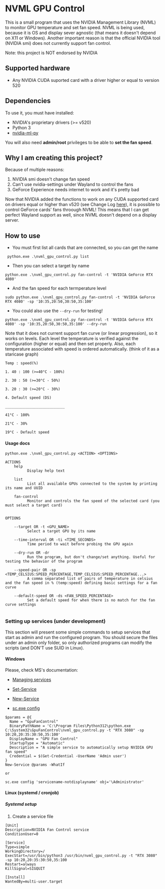 # NVML GPU Control

This is a small program that uses the NVIDIA Management Library (NVML) to monitor GPU temperature and set fan speed. NVML is being used, because it is OS and display sever agnostic (that means it doesn't depend on X11 or Windows). Another important reason is that the official NVIDIA tool (NVIDIA smi) does not currently support fan control.

Note: this project is NOT endorsed by NVIDIA

## Supported hardware

- Any NVIDIA CUDA suported card with a driver higher or equal to version 520 

## Dependencies

To use it, you must have installed:

- NVIDIA's proprietary drivers (>= v520)
- Python 3
- [nvidia-ml-py](https://pypi.org/project/nvidia-ml-py/)

You will also need **admin/root** privileges to be able to **set the fan speed**. 

## Why I am creating this project?

Because of multiple reasons:

1. NVIDIA smi doesn't change fan speed
2. Can't use nvidia-settings under Wayland to control the fans
3. GeForce Experience needs internet to work and it's pretty bad

Now that NVIDIA added the functions to work on any CUDA supported card on drivers equal or higher than v520 (see Change Log [here](https://docs.nvidia.com/deploy/nvml-api/change-log.html#change-log)), it is possible to control GeForce cards' fans throough NVML! This means that I can get perfect Wayland support as well, since NVML doesn't depend on a display server.

## How to use

- You must first list all cards that are connected, so you can get the name

```
 python.exe .\nvml_gpu_control.py list
```

- Then you can select a target by name
```
python.exe .\nvml_gpu_control.py fan-control -t 'NVIDIA GeForce RTX 4080'
```

- And the fan speed for each termperature level 
```
sudo python.exe .\nvml_gpu_control.py fan-control -t 'NVIDIA GeForce RTX 4080' -sp '10:35,20:50,30:50,35:100'
```

- You could also use the `--dry-run` for testing! 
```
python.exe .\nvml_gpu_control.py fan-control -t 'NVIDIA GeForce RTX 4080' -sp '10:35,20:50,30:50,35:100' --dry-run
```

Note that it does not current support fan curve (or linear progression), so it works on levels. Each level the temperature is verified against the configuration (higher or equal) and then set properly. Also, each temperature associated with speed is ordered automatically. (think of it as a staricase graph)

```
Temp : speed(%)

1. 40 : 100 (>=40°C - 100%)

2. 30 : 50 (>=30°C - 50%)

3. 20 : 30 (>=20°C - 30%)

4. Default speed (DS)

___________________________

41°C - 100%

21°C - 30%

19°C - Default speed

```

#### Usage docs

```
python.exe .\nvml_gpu_control.py <ACTION> <OPTIONS>

ACTIONS
    help
          Display help text

    list
          List all available GPUs connected to the system by printing its name and UUID

    fan-control
          Monitor and controls the fan speed of the selected card (you must select a target card)


OPTIONS

    --target OR -t <GPU_NAME>
          Select a target GPU by its name

    --time-interval OR -ti <TIME_SECONDS>
          Time period to wait before probing the GPU again

    --dry-run OR -dr
          Run the program, but don't change/set anything. Useful for testing the behavior of the program

    --speed-pair OR -sp <TEMP_CELSIUS:SPEED_PERCENTAGE,TEMP_CELSIUS:SPEED_PERCENTAGE...>
          A comma separated list of pairs of temperature in celsius and the fan speed in % (temp:speed) defining basic settings for a fan curve

    --default-speed OR -ds <FAN_SPEED_PERCENTAGE>
          Set a default speed for when there is no match for the fan curve settings


```


### Setting up services (under development)

This section will present some simple commands to setup services that start as admin and run the configured program. You should secure the files under an admin only folder, so only authorized programs can modify the scripts (and DON'T use SUID in Linux).

#### Windows

Please, check MS's documentation:

- [Managing services](https://learn.microsoft.com/en-us/powershell/scripting/samples/managing-services?view=powershell-7.4)
- [Set-Service](https://learn.microsoft.com/pt-br/powershell/module/microsoft.powershell.management/set-service?view=powershell-7.4)
- [New-Service](https://learn.microsoft.com/en-us/powershell/module/microsoft.powershell.management/new-service?view=powershell-7.4)

- [sc.exe config](https://learn.microsoft.com/pt-br/windows-server/administration/windows-commands/sc-config)


```
$params = @{
  Name = "GpuFanControl"
  BinaryPathName = 'C:\Program Files\Python312\python.exe C:\System32\GpuFanControl\nvml_gpu_control.py -t "RTX 3080" -sp 10:20,20:35:30:50,35:100'
  DisplayName = "GPU Fan Control"
  StartupType = "Automatic"
  Description = "A simple service to automatically setup NVIDIA GPU fan speed"
  Credential = $(Get-Credential -UserName 'Admin user')
}
New-Service @params -WhatIf

or 

sc.exe config 'servicename-notdisplayname' obj='\Administrator'

```

#### Linux (systemd / cronjob)

##### Systemd setup

1. Create a service file
```
[Unit]
Description=NVIDIA Fan Control service
ConditionUser=0

[Service]
Type=simple
WorkingDirectory=/
ExecStart=/usr/bin/python3 /usr/bin/nvml_gpu_control.py -t "RTX 3080" -sp 10:20,20:35:30:50,35:100
Restart=always
KillSignal=SIGQUIT

[Install]
WantedBy=multi-user.target
```